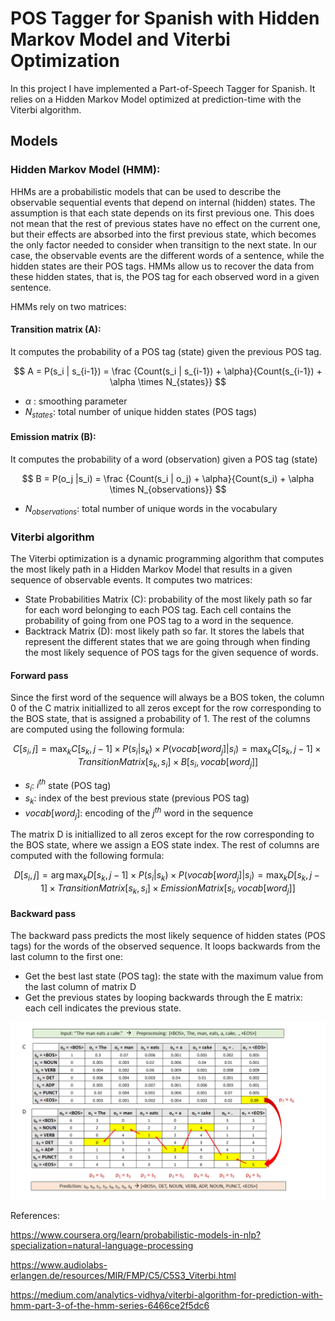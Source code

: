 # POS Tagger for Spanish with Hidden Markov Model and Viterbi Optimization

In this project I have implemented a Part-of-Speech Tagger for Spanish. It relies on a Hidden Markov Model optimized at prediction-time with the Viterbi algorithm.

## Models

### Hidden Markov Model (HMM):

HHMs are a probabilistic models that can be used to describe the observable sequential events that depend on internal (hidden) states. The assumption is that each state depends on its first previous one. This does not mean that the rest of previous states have no effect on the current one, but their effects are absorbed into the first previous state, which becomes the only factor needed to consider when transitign to the next state. 
In our case, the observable events are the different words of a sentence, while the hidden states are their POS tags. HMMs allow us to recover the data from these hidden states, that is, the POS tag for each observed word in a given sentence.

HMMs rely on two matrices:

#### Transition matrix (A): 
It computes the probability of a POS tag (state) given the previous POS tag.

$$ A = P(s_i | s_{i-1}) =  \frac {Count(s_i | s_{i-1}) + \alpha}{Count(s_{i-1}) + \alpha \times N_{states}} $$


*   $\alpha$ : smoothing parameter
*   $N_{states}$: total number of unique hidden states (POS tags)


#### Emission matrix (B):
It computes the probability of a word (observation) given a POS tag (state)

$$ B = P(o_j |s_i) =  \frac {Count(s_i | o_j) + \alpha}{Count(s_i) + \alpha \times N_{observations}} $$


*   $N_{observations}$: total number of unique words in the vocabulary



### Viterbi algorithm

The Viterbi optimization is a dynamic programming algorithm that computes the most likely path in a Hidden Markov Model that results in a given sequence of observable events. It computes two matrices:

*   State Probabilities Matrix (C): probability of the most likely path so far for each word belonging to each POS tag. Each cell contains the probability of going from one POS tag to a word in the sequence.
*   Backtrack Matrix (D): most likely path so far. It stores the labels that represent the different states that we are going through when finding the most likely sequence of POS tags for the given sequence of words.



#### Forward pass

Since the first word of the sequence will always be a BOS token, the column 0 of the C matrix initiallized to all zeros except for the row corresponding to the BOS state, that is assigned a probability of 1. The rest of the columns are computed using the following formula: 

$$ C[s_i, j] = \max_{k} {C[s_k, j-1] \times P(s_i | s_k) \times P(vocab[word_j] | s_i) }  = \max_{k} {C[s_k, j-1] \times TransitionMatrix[s_k, s_i] \times  B[s_i, vocab[word_j]] }$$

*   $s_i$: $i^{th}$ state (POS tag)
*   $s_k$: index of the best previous state (previous POS tag)
*   $vocab[word_j]$: encoding of the $j^{th}$ word in the sequence


The matrix D is initiallized to all zeros except for the row corresponding to the BOS state, where we assign a EOS state index. The rest of columns are computed with the following formula:

$$ D[s_i, j] = \arg\max_{k} {D[s_k, j-1] \times P(s_i | s_k) \times P(vocab[word_j] | s_i) }  = \max_{k} {D[s_k, j-1] \times TransitionMatrix[s_k, s_i] \times  EmissionMatrix[s_i, vocab[word_j]] }$$


#### Backward pass

The backward pass predicts the most likely sequence of hidden states (POS tags) for the words of the observed sequence. It loops backwards from the last column to the first one:
*   Get the best last state (POS tag): the state with the maximum value from the last column of matrix D
*   Get the previous states by looping backwards through the E matrix: each cell indicates the previous state.

![backtrack](backtrack.png)

References: 

https://www.coursera.org/learn/probabilistic-models-in-nlp?specialization=natural-language-processing

https://www.audiolabs-erlangen.de/resources/MIR/FMP/C5/C5S3_Viterbi.html

https://medium.com/analytics-vidhya/viterbi-algorithm-for-prediction-with-hmm-part-3-of-the-hmm-series-6466ce2f5dc6

